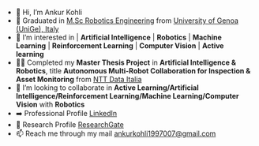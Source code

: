 - 👋 Hi, I’m Ankur Kohli
- 🌱 Graduated in [M.Sc Robotics Engineering](https://corsi.unige.it/corsi/10635) from [University of Genoa (UniGe), Italy](https://unige.it/en)
- 👀 I’m interested in  | **Artificial Intelligence** | **Robotics** | **Machine Learning** | **Reinforcement Learning** | **Computer Vision** | **Active learning**
- 👨‍💻 Completed my **Master Thesis Project** in **Artificial Intelligence & Robotics**, title **Autonomous Multi-Robot Collaboration for Inspection & Asset Monitoring** from [NTT Data Italia](https://it.nttdata.com/)
- 💞️ I’m looking to collaborate in **Active Learning/Artificial Intelligence/Reinforcement Learning/Machine Learning/Computer Vision** with **Robotics**
- ➡️ Professional Profile [LinkedIn](https://www.linkedin.com/in/ankur-kohli-7a5865157/)
- 🔭 Research Profile [ResearchGate](https://www.researchgate.net/profile/Ankur-Kohli-4)
- 📫 Reach me through my mail ankurkohli1997007@gmail.com 

<!---
ankurkohli007/ankurkohli007 is a ✨ special ✨ repository because its `README.md` (this file) appears on your GitHub profile.
You can click the Preview link to take a look at your changes.
--->
